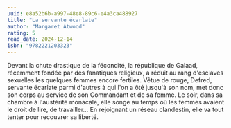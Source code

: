 ```yaml
---
uuid: e8a52b6b-a997-48e8-89c6-e4a3ca488927
title: "La servante écarlate"
author: "Margaret Atwood"
rating: 5
read_date: 2024-12-14
isbn: "9782221203323"
---
```


Devant la chute drastique de la fécondité, la république de Galaad, récemment fondée par des fanatiques religieux, a réduit au rang d'esclaves sexuelles les quelques femmes encore fertiles. Vêtue de rouge, Defred, servante écarlate parmi d'autres à qui l'on a ôté jusqu'à son nom, met donc son corps au service de son Commandant et de sa femme. Le soir, dans sa chambre à l'austérité monacale, elle songe au temps où les femmes avaient le droit de lire, de travailler... En rejoignant un réseau clandestin, elle va tout tenter pour recouvrer sa liberté.